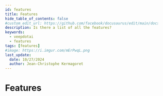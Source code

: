 ```yaml
---
id: features
title: Features
hide_table_of_contents: false
#custom_edit_url: https://github.com/facebook/docusaurus/edit/main/docs/api-doc-markdown.md
description: Is there a list of all the features?
keywords:
  - veepdotai
  - features
tags: [features]
#image: https://i.imgur.com/mErPwqL.png
last_update:
  date: 10/27/2024
  author: Jean-Christophe Kermagoret
---
```


# Features


